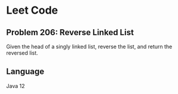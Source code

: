 # Leet Code

## Problem 206: Reverse Linked List
Given the head of a singly linked list, reverse the list, and return the reversed list.

## Language
Java 12
